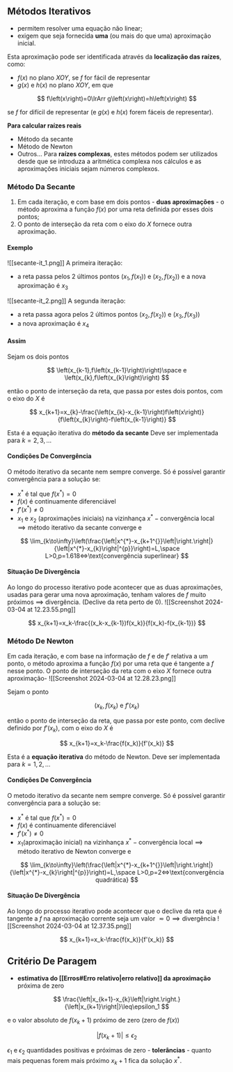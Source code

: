 ## Métodos Iterativos
 - permitem resolver uma equação não linear;
 - exigem que seja fornecida **uma** (ou mais do que uma) aproximação inicial.

 Esta aproximação pode ser identificada através da **localização das raízes**, como:
  - $f(x)$ no plano $XOY$, se $f$ for fácil de representar
  - $g(x)$ e $h(x)$ no plano $XOY$, em que

$$
f\left(x\right)=0\lrArr g\left(x\right)=h\left(x\right)
$$

se $f$ for difícil de representar (e $g(x)$ e $h(x)$ forem fáceis de representar).

**Para calcular raízes reais**
- Método da secante
- Método de Newton
- Outros…
Para **raízes complexas**, estes métodos podem ser utilizados desde que se introduza a aritmética complexa nos cálculos e as aproximações iniciais sejam números complexos.

### Método Da Secante
1. Em cada iteração, e com base em dois pontos - **duas aproximações** - o método aproxima a função $f(x)$ por uma reta definida por esses dois pontos;
2. O ponto de interseção da reta com o eixo do $X$ fornece outra aproximação.

#### Exemplo
![[secante-it_1.png]]
A primeira iteração:
- a reta passa pelos 2 últimos pontos $(x_1, f(x_1))$ e $(x_2,f(x_2))$ e a nova aproximação é $x_3$

![[secante-it_2.png]]
A segunda iteração:
- a reta passa agora pelos 2 últimos pontos $(x_2, f(x_2))$ e $(x_3,f(x_3))$
- a nova aproximação é $x_4$

#### Assim
Sejam os dois pontos

$$
\left(x_{k-1},f\left(x_{k-1}\right)\right)\space e \left(x_{k},f\left(x_{k}\right)\right)
$$

então o ponto de interseção da reta, que passa por estes dois pontos, com o eixo do $X$ é

$$
x_{k+1}=x_{k}-\frac{\left(x_{k}-x_{k-1}\right)f\left(x\right)}{f\left(x_{k}\right)-f\left(x_{k-1}\right)}
$$

Esta é a equação iterativa do **método da secante**
Deve ser implementada para $k=2,3,…$

#### Condições De Convergência
O método iterativo da secante nem sempre converge.
Só é possível garantir convergência para a solução se:
- $x^*$ é tal que $f(x^*)=0$
- $f(x)$ é continuamente diferenciável
- $f'(x^*)\ne0$
- $x_1\text{ e }x_2$ (aproximações iniciais) na vizinhança $x^*-\text{convergência local}\implies\text{método iterativo da secante converge e}$

$$
\lim_{k\to\infty}\left(\frac{\left|x^{*}-x_{k+1^{}}\left|\right.\right|}{\left|x^{*}-x_{k}\right|^{p}}\right)=L,\space L>0,p=1.618<=>\text{convergência superlinear}
$$

#### Situação De Divergência
Ao longo do processo iterativo pode acontecer que as duas aproximações, usadas para gerar uma nova aproximação, tenham valores de $f$ muito próximos $\implies$ divergência. (Declive da reta perto de 0).
![[Screenshot 2024-03-04 at 12.23.55.png]]

$$
x_{k+1}=x_k-\frac{(x_k-x_{k-1})f(x_k)}{f(x_k)-f(x_{k-1})}
$$

### Método De Newton
Em cada iteração, e com base na informação de $f$ e de $f'$ relativa a um ponto, o método aproxima a função $f(x)$ por uma reta que é tangente a $f$ nesse ponto.
O ponto de interseção da reta com o eixo $X$ fornece outra aproximação-
![[Screenshot 2024-03-04 at 12.28.23.png]]

Sejam o ponto

$$
(x_k, f(x_k)\text{ e } f'(x_k)
$$

então o ponto de interseção da reta, que passa por este ponto, com declive definido por $f'(x_k)$, com o eixo do $X$ é

$$
x_{k+1}=x_k-\frac{f(x_k)}{f'(x_k)}
$$

Esta é a **equação iterativa** do método de Newton.
Deve ser implementada para $k=1,2,…$

#### Condições De Convergência
O metodo iterativo da secante nem sempre converge.
Só é possível garantir convergência para a solução se:
- $x^*$ é tal que $f(x^*)=0$
- $f(x)$ é continuamente diferenciável
- $f'(x^*)\ne0$
- $x_1$(aproximação inicial) na vizinhança $x^*-\text{convergência local}\implies\text{método iterativo de Newton converge e}$

$$
\lim_{k\to\infty}\left(\frac{\left|x^{*}-x_{k+1^{}}\left|\right.\right|}{\left|x^{*}-x_{k}\right|^{p}}\right)=L,\space L>0,p=2<=>\text{convergência quadrática}
$$

#### Situação De Divergência
Ao longo do processo iterativo pode acontecer que o declive da reta que é tangente a $f$ na aproximação corrente seja um valor $\eqsim 0\implies\text{divergência}$
![[Screenshot 2024-03-04 at 12.37.35.png]]

$$
x_{k+1}=x_k-\frac{f(x_k)}{f'(x_k)}
$$

## Critério De Paragem
- **estimativa do [[Erros#Erro relativo|erro relativo]] da aproximação** próxima de zero

$$
\frac{\left|x_{k+1}-x_{k}\left|\right.\right.}{\left|x_{k+1}\right|}\leq\epsilon_1
$$

e o valor absoluto de $f(x_k+1)$ próximo de zero (zero de $f(x)$)

$$
|f(x_k+1)|\leq\epsilon_2
$$

$\epsilon_1\text{ e }\epsilon_2$ quantidades positivas e próximas de zero - **tolerâncias** - quanto mais pequenas forem mais próximo $x_k+1$ fica da solução $x^*$.
